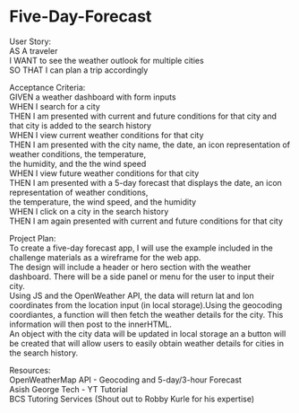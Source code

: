 # Five-Day-Forecast

User Story: <br>
    AS A traveler<br>
    I WANT to see the weather outlook for multiple cities<br>
    SO THAT I can plan a trip accordingly<p>

Acceptance Criteria:<br>
    GIVEN a weather dashboard with form inputs<br>
    WHEN I search for a city<br>
    THEN I am presented with current and future conditions for that city and that city is added to the search history<br>
    WHEN I view current weather conditions for that city<br>
    THEN I am presented with the city name, the date, an icon representation of weather conditions, the temperature,<br> the    humidity, and the the wind speed<br>
    WHEN I view future weather conditions for that city<br>
    THEN I am presented with a 5-day forecast that displays the date, an icon representation of weather conditions,<br> the  temperature, the wind speed, and the humidity<br>
    WHEN I click on a city in the search history<br>
    THEN I am again presented with current and future conditions for that city<p>

Project Plan:<br>
    To create a five-day forecast app, I will use the example included in the challenge materials as a wireframe for the web app. <br> The design will include a header or hero section with the weather dashboard. There will be a side panel or menu for the user to input their city.<br> Using JS and the OpenWeather API, the data will return lat and lon coordinates from the location input (in local storage).Using the geocoding coordiantes, a function will then fetch the weather details for the city. This information will then post to the innerHTML.<br> An object with the city data will be updated in local storage an a button will be created that will allow users to easily obtain weather details for cities in the search history.<p>

Resources:<br>
OpenWeatherMap API - Geocoding and 5-day/3-hour Forecast<br>
Asish George Tech - YT Tutorial<br>
BCS Tutoring Services (Shout out to Robby Kurle for his expertise)<br>

